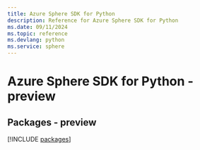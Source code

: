 ```yaml
---
title: Azure Sphere SDK for Python
description: Reference for Azure Sphere SDK for Python
ms.date: 09/11/2024
ms.topic: reference
ms.devlang: python
ms.service: sphere
---
```

# Azure Sphere SDK for Python - preview
## Packages - preview
[!INCLUDE [packages](sphere-index.md)]
